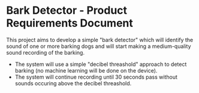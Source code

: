 # Bark Detector - Product Requirements Document

This project aims to develop a simple "bark detector" which will identify the sound of one or more barking dogs and will start making a medium-quality sound recording of the barking.

- The system will use a simple "decibel threashold" approach to detect barking (no machine learning will be done on the device).
- The system will continue recording until 30 seconds pass without sounds occuring above the decibel threashold.